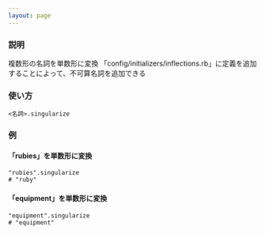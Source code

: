 ```yaml
---
layout: page
---
```

### 説明
複数形の名詞を単数形に変換
「config/initializers/inflections.rb」に定義を追加することによって、不可算名詞を追加できる

### 使い方
    <名詞>.singularize

### 例
#### 「rubies」を単数形に変換
    "rubies".singularize
    # "ruby"

#### 「equipment」を単数形に変換
    "equipment".singularize
    # "equipment"